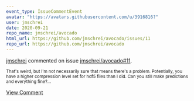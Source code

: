 ```yaml
---
event_type: IssueCommentEvent
avatar: "https://avatars.githubusercontent.com/u/3916816?"
user: jmschrei
date: 2020-09-21
repo_name: jmschrei/avocado
html_url: https://github.com/jmschrei/avocado/issues/11
repo_url: https://github.com/jmschrei/avocado
---
```


<a href='https://github.com/jmschrei' target='_blank'>jmschrei</a> commented on issue <a href='https://github.com/jmschrei/avocado/issues/11' target='_blank'>jmschrei/avocado#11</a>.

<small>That's weird, but I'm not necessarily sure that means there's a problem. Potentially, you have a higher compression level set for hdf5 files than I did. Can you still make predictions and everything fine?...</small>

<a href='https://github.com/jmschrei/avocado/issues/11' target='_blank'>View Comment</a>